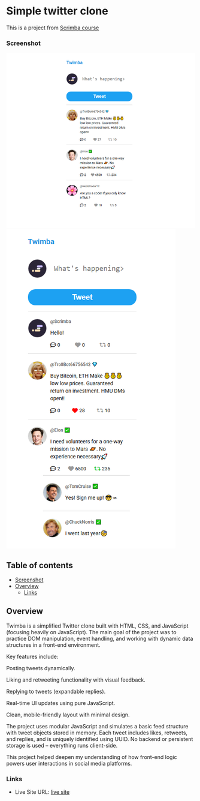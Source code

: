 # Simple twitter clone

This is a project from [Scrimba course](https://scrimba.com/frontend-path-c0j)

### Screenshot

![](./Screenshot_1.png)
![](./Screenshot_2.png)

## Table of contents

-   [Screenshot](#screenshot)
-   [Overview](#overview)
    -   [Links](#links)

## Overview

Twimba is a simplified Twitter clone built with HTML, CSS, and JavaScript (focusing heavily on JavaScript). The main goal of the project was to practice DOM manipulation, event handling, and working with dynamic data structures in a front-end environment.

Key features include:

Posting tweets dynamically.

Liking and retweeting functionality with visual feedback.

Replying to tweets (expandable replies).

Real-time UI updates using pure JavaScript.

Clean, mobile-friendly layout with minimal design.

The project uses modular JavaScript and simulates a basic feed structure with tweet objects stored in memory. Each tweet includes likes, retweets, and replies, and is uniquely identified using UUID. No backend or persistent storage is used – everything runs client-side.

This project helped deepen my understanding of how front-end logic powers user interactions in social media platforms.

### Links

-   Live Site URL: [live site](https://sage-tarsier-b075a8.netlify.app/)
